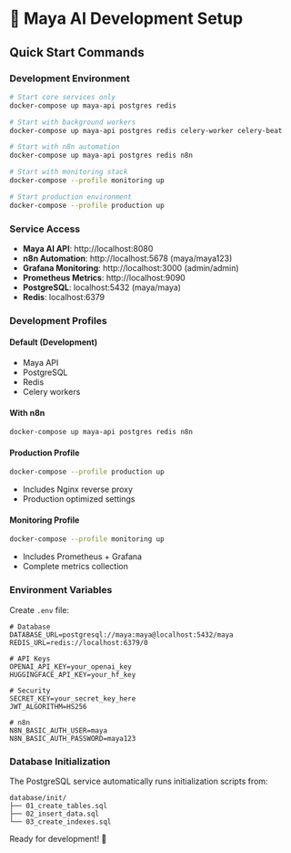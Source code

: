 # 🚀 Maya AI Development Setup

## Quick Start Commands

### Development Environment
```bash
# Start core services only
docker-compose up maya-api postgres redis

# Start with background workers
docker-compose up maya-api postgres redis celery-worker celery-beat

# Start with n8n automation
docker-compose up maya-api postgres redis n8n

# Start with monitoring stack
docker-compose --profile monitoring up

# Start production environment
docker-compose --profile production up
```

### Service Access
- **Maya AI API**: http://localhost:8080
- **n8n Automation**: http://localhost:5678 (maya/maya123)
- **Grafana Monitoring**: http://localhost:3000 (admin/admin)
- **Prometheus Metrics**: http://localhost:9090
- **PostgreSQL**: localhost:5432 (maya/maya)
- **Redis**: localhost:6379

### Development Profiles

#### Default (Development)
- Maya API
- PostgreSQL
- Redis
- Celery workers

#### With n8n
```bash
docker-compose up maya-api postgres redis n8n
```

#### Production Profile
```bash
docker-compose --profile production up
```
- Includes Nginx reverse proxy
- Production optimized settings

#### Monitoring Profile
```bash
docker-compose --profile monitoring up
```
- Includes Prometheus + Grafana
- Complete metrics collection

### Environment Variables

Create `.env` file:
```env
# Database
DATABASE_URL=postgresql://maya:maya@localhost:5432/maya
REDIS_URL=redis://localhost:6379/0

# API Keys
OPENAI_API_KEY=your_openai_key
HUGGINGFACE_API_KEY=your_hf_key

# Security
SECRET_KEY=your_secret_key_here
JWT_ALGORITHM=HS256

# n8n
N8N_BASIC_AUTH_USER=maya
N8N_BASIC_AUTH_PASSWORD=maya123
```

### Database Initialization

The PostgreSQL service automatically runs initialization scripts from:
```
database/init/
├── 01_create_tables.sql
├── 02_insert_data.sql
└── 03_create_indexes.sql
```

Ready for development! 🎉
